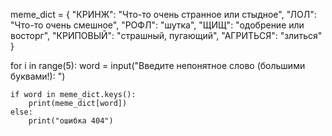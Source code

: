 meme_dict = {
            "КРИНЖ": "Что-то очень странное или стыдное",
            "ЛОЛ": "Что-то очень смешное",
            "РОФЛ": "шутка",
            "ЩИЩ": "одобрение или восторг",
            "КРИПОВЫЙ": "страшный, пугающий",
            "АГРИТЬСЯ":  "злиться"
            }

for i in range(5):
    word = input("Введите непонятное слово (большими буквами!): ")
    
    if word in meme_dict.keys():
        print(meme_dict[word])
    else:
        print("ошибка 404")
